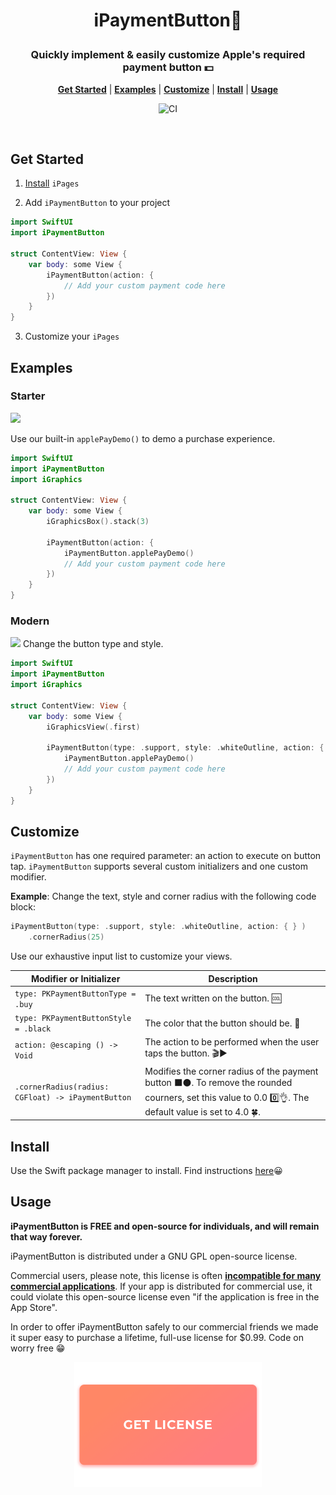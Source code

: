 <h1 align="center"> iPaymentButton📖</p>
<h3 align="center"> Quickly implement & easily customize Apple's required payment button 💵 </h3>
<p align="center">
    <strong><a href="#get-started">Get Started</a></strong> |
    <strong><a href="#examples">Examples</a></strong> |
    <strong><a href="#customize">Customize</a></strong> |
    <strong><a href="#install">Install</a></strong> | 
    <strong><a href="#usage">Usage</a></strong>
</p>
<p align="center">
    <img src="https://github.com/AlexFine/SwiftUICode/blob/master/public/assets/img/paymentgraphics.gif" alt="CI" />
</p>

<br/>

## Get Started

1. [Install](https://github.com/benjaminsage/iPaymentButton/blob/main/INSTALL.md) `iPages`

2. Add `iPaymentButton` to your project
```swift
import SwiftUI
import iPaymentButton

struct ContentView: View {
    var body: some View {
        iPaymentButton(action: {
            // Add your custom payment code here 
        })
    }
}
```

3. Customize your `iPages`


## Examples
### Starter
<img src="https://iswiftui.com/assets/img/iPaymentsButtonDemo1Dark.gif" width="200">

Use our built-in `applePayDemo()` to demo a purchase experience.

```swift
import SwiftUI
import iPaymentButton
import iGraphics

struct ContentView: View {
    var body: some View {
        iGraphicsBox().stack(3)

        iPaymentButton(action: {
            iPaymentButton.applePayDemo()
            // Add your custom payment code here 
        })
    }
}
```


### Modern
<img src="https://iswiftui.com/assets/img/iPaymentsButtonDemo2Light.gif" width="200">
Change the button type and style.

```swift
import SwiftUI
import iPaymentButton
import iGraphics

struct ContentView: View {
    var body: some View {
        iGraphicsView(.first)

        iPaymentButton(type: .support, style: .whiteOutline, action: {
            iPaymentButton.applePayDemo()
            // Add your custom payment code here 
        })
    }
}
```


## Customize
`iPaymentButton` has one required parameter: an action to execute on button tap. `iPaymentButton` supports several custom initializers and one custom modifier.

**Example**: Change the text, style and corner radius with the following code block:
```swift
iPaymentButton(type: .support, style: .whiteOutline, action: { } )
    .cornerRadius(25)
```

Use our exhaustive input list to customize your views.

Modifier or Initializer | Description
--- | ---
`type: PKPaymentButtonType = .buy` | The text written on the button. 🆒
`type: PKPaymentButtonStyle = .black` | The color that the button should be. 🎨
`action: @escaping () -> Void` | The action to be performed when the user taps the button. 🎬▶️
`.cornerRadius(radius: CGFloat) -> iPaymentButton` | Modifies the corner radius of the payment button ⬛️⚫️. To remove the rounded courners, set this value to 0.0 0️⃣👌. The default value is set to 4.0 🍀.


## Install 
Use the Swift package manager to install. Find instructions [here](https://github.com/benjaminsage/iPaymentButton/blob/main/INSTALL.md)😀


## Usage
<b>iPaymentButton is FREE and open-source for individuals, and will remain that way forever. </b>

iPaymentButton is distributed under a GNU GPL open-source license. 

Commercial users, please note, this license is often <b><a href="https://en.wikipedia.org/wiki/GNU_General_Public_License#Legal_barrier_to_app_stores">incompatible for many commercial applications</a></b>. If your app is distributed for commercial use, it could violate this open-source license even "if the application is free in the App Store". 

In order to offer iPaymentButton safely to our commercial friends we made it super easy to purchase a lifetime, full-use license for $0.99. Code on worry free 😁 

<p align="center"><a href="https://general099748.typeform.com/to/p5FtTKBj#package=iPaymentButton"> <img src="https://github.com/AlexFine/SwiftUICode/blob/master/public/assets/img/Purchase%20License.png" width="300"> </a> </p>

